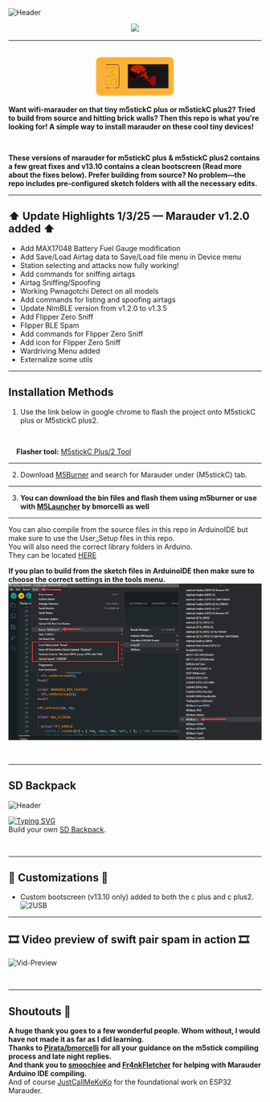 ![Header](Images/main-header.png)
<br>

<p align="center">
<img src="https://github.com/ATOMNFT/M5stick-Marauder/blob/main/Images/Repolike.svg">
</p>

---

<br>

<div align="center">
    <img src="Images/MC-M5.png" alt="MC">
</div>

<b>Want wifi-marauder on that tiny m5stickC plus or m5stickC plus2? Tried to build from source and hitting brick walls? Then this repo is what you're looking for! A simple way to install marauder on these cool tiny devices!

<br>

These versions of marauder for m5stickC plus & m5stickC plus2 contains a few great fixes and v13.10 contains a clean bootscreen (Read more about the fixes below).
Prefer building from source? No problem—the repo includes pre-configured sketch folders with all the necessary edits.</b>

---

## ⬆ Update Highlights 1/3/25 — Marauder v1.2.0 added ⬆
- Add MAX17048 Battery Fuel Gauge modification
- Add Save/Load Airtag data to Save/Load file menu in Device menu
- Station selecting and attacks now fully working!
- Add commands for sniffing airtags
- Airtag Sniffing/Spoofing
- Working Pwnagotchi Detect on all models
- Add commands for listing and spoofing airtags
- Update NimBLE version from v1.2.0 to v1.3.5
- Add Flipper Zero Sniff
- Flipper BLE Spam
- Add commands for Flipper Zero Sniff
- Add icon for Flipper Zero Sniff
- Wardriving Menu added
- Externalize some utils

---

## Installation Methods
1. Use the link below in google chrome to flash the project onto M5stickC plus or M5stickC plus2. 
<br> 

&nbsp; &nbsp; **Flasher tool:** <a href=https://atomnft.github.io/M5stick-Marauder/flash0.html>M5stickC Plus/2 Tool</a>

<hr>

2. Download <a href=https://docs.m5stack.com/en/download>M5Burner</a> and search for Marauder under (M5stickC) tab.

<hr>

3. <b>You can download the bin files and flash them using m5burner or use with <a href=https://github.com/bmorcelli/M5Stick-Launcher>M5Launcher</a> by bmorcelli as well</b>

<hr>

You can also compile from the source files in this repo in ArduinoIDE but make sure to use the User_Setup files in this repo. 
<br>
You will also need the correct library folders in Arduino. 
<br>
They can be located <a href=https://github.com/justcallmekoko/ESP32Marauder/wiki/installing-firmware-from-source>HERE</a>

<b>If you plan to build from the sketch files in ArduinoIDE then make sure to choose the correct settings in the tools menu.</b>
<img src="https://github.com/ATOMNFT/M5stick-Marauder/blob/main/Images/IDE-settings.png">


<br>
<hr>

## SD Backpack
![Header](Images/a.jpg)

[![Typing SVG](https://readme-typing-svg.demolab.com?font=Fira+Code&pause=1000&color=F7CC08&random=false&width=435&lines=Looking+for+a+sd+attachment;to+expand+the+use+of+your+M5stick%3F)](https://git.io/typing-svg)
<br>
Build your own <a href=https://github.com/ATOMNFT/M5stick-CPlus-SD-Backpack>SD Backpack</a>.

<br>

<hr>

## 🌟 Customizations 🌟
- Custom bootscreen (v13.10 only) added to both the c plus and c plus2.<br>
![2USB](Images/M5boot-screen.jpg)

<hr>

## 🎞️ Video preview of swift pair spam in action 🎞️

![Vid-Preview](Images/m5stickcp2-blefix.gif)

<br>
<hr>

## Shoutouts 📢
<b>A huge thank you goes to a few wonderful people. Whom without, I would have not made it as far as I did learning.</b> <br>
<b>Thanks to <a href=https://github.com/bmorcelli>Pirata/bmorcelli</a> for all your guidance on the m5stick compiling process and late night replies.</b> <br>
<b>And thank you to <a href=https://github.com/smoochiee>smoochiee</a> and <a href=https://github.com/Fr4nkFletcher>Fr4nkFletcher</a> for helping with Marauder Arduino IDE compiling.</b><br>
And of course <a href=https://github.com/justcallmekoko>JustCallMeKoKo</a> for the foundational work on ESP32 Marauder. 